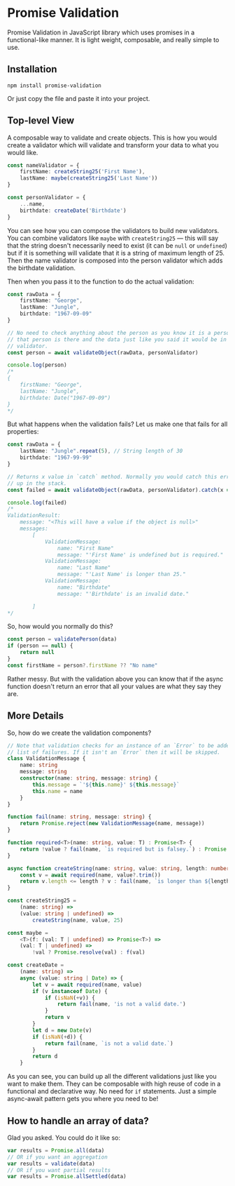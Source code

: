 # Promise Validation

Promise Validation in JavaScript library which uses promises in a
functional-like manner. It is light weight, composable, and really simple to
use.

## Installation

```
npm install promise-validation
```

Or just copy the file and paste it into your project.

## Top-level View

A composable way to validate and create objects. This is how you would create a
validator which will validate and transform your data to what you would like.

```typescript
const nameValidator = {
    firstName: createString25('First Name'),
    lastName: maybe(createString25('Last Name'))
}

const personValidator = {
    ...name,
    birthdate: createDate('Birthdate')
}
```

You can see how you can compose the validators to build new validators. You can
combine validators like `maybe` with `createString25` — this will say that the
string doesn't necessarily need to exist (it can be `null` or `undefined`) but
if it is something will validate that it is a string of maximum length of 25.
Then the name validator is composed into the person validator which adds the
birthdate validation.

Then when you pass it to the function to do the actual validation:

```typescript
const rawData = {
    firstName: "George",
    lastName: "Jungle",
    birthdate: "1967-09-09"
}

// No need to check anything about the person as you know it is a person and
// that person is there and the data just like you said it would be in the
// validator.
const person = await validateObject(rawData, personValidator)

console.log(person)
/*
{
    firstName: "George",
    lastName: "Jungle",
    birthdate: Date("1967-09-09")
}
*/
```

But what happens when the validation fails? Let us make one that fails for all
properties:

```typescript
const rawData = {
    lastName: "Jungle".repeat(5), // String length of 30
    birthdate: "1967-99-99"
}

// Returns x value in `catch` method. Normally you would catch this error higher
// up in the stack.
const failed = await validateObject(rawData, personValidator).catch(x => x)

console.log(failed)
/*
ValidationResult:
    message: "<This will have a value if the object is null>"
    messages:
        [
            ValidationMessage:
                name: "First Name"
                message: "'First Name' is undefined but is required."
            ValidationMessage:
                name: "Last Name"
                message: "'Last Name' is longer than 25."
            ValidationMessage:
                name: "Birthdate"
                message: "'Birthdate' is an invalid date."

        ]
*/
```

So, how would you normally do this?

```typescript
const person = validatePerson(data)
if (person == null) {
    return null
}
const firstName = person?.firstName ?? "No name"
```

Rather messy. But with the validation above you can know that if the async
function doesn't return an error that all your values are what they say they
are.

## More Details

So, how do we create the validation components?

```typescript
// Note that validation checks for an instance of an `Error` to be added to the
// list of failures. If it isn't an `Error` then it will be skipped.
class ValidationMessage {
    name: string
    message: string
    constructor(name: string, message: string) {
        this.message = `'${this.name}' ${this.message}`
        this.name = name
    }
}

function fail(name: string, message: string) {
    return Promise.reject(new ValidationMessage(name, message))
}

function required<T>(name: string, value: T) : Promise<T> {
    return !value ? fail(name, `is required but is falsey.`) : Promise.resolve(value)
}

async function createString(name: string, value: string, length: number) {
    const v = await required(name, value?.trim())
    return v.length <= length ? v : fail(name, `is longer than ${length} characters.`)
}

const createString25 =
    (name: string) =>
    (value: string | undefined) =>
        createString(name, value, 25)

const maybe =
    <T>(f: (val: T | undefined) => Promise<T>) =>
    (val: T | undefined) =>
        !val ? Promise.resolve(val) : f(val)

const createDate =
    (name: string) =>
    async (value: string | Date) => {
        let v = await required(name, value)
        if (v instanceof Date) {
            if (isNaN(+v)) {
                return fail(name, 'is not a valid date.')
            }
            return v
        }
        let d = new Date(v)
        if (isNaN(+d)) {
            return fail(name, `is not a valid date.`)
        }
        return d
    }
```

As you can see, you can build up all the different validations just like you
want to make them. They can be composable with high reuse of code in a
functional and declarative way. No need for `if` statements. Just a simple
async-await pattern gets you where you need to be!

## How to handle an array of data?

Glad you asked. You could do it like so:

```typescript
var results = Promise.all(data)
// OR if you want an aggregation
var results = validate(data)
// OR if you want partial results
var results = Promise.allSettled(data)
```

